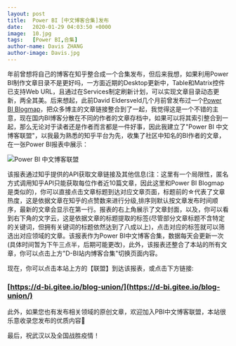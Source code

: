 ```yaml
---
layout: post
title:  Power BI [中文博客合集]发布
date:   2020-01-29 04:03:50 +0000
image:  10.jpg
tags:   [Power BI,合集]
author-name: Davis ZHANG
author-image: Davis.jpg
---
```




年前曾想将自己的博客在知乎整合成一个合集发布，但后来我想，如果利用Power BI制作文章目录不是更好吗，一方面近期的Desktop更新中，Table和Matrix控件已支持Web URL，且通过在Services制定刷新计划，可以实现文章目录动态更新，两全其美。后来想起，此前David Eldersveld几个月前曾发布过一个[Power BI Blogmap](https://dataveld.com/2019/08/04/power-bi-blogmap-at-powerbi-world/)，把众多博主的文章链接整合到了一起，我觉得这是一个不错的主意，现在国内BI博客分散在不同的作者的文章存档中，如果可以将其索引整合到一起，那么无论对于读者还是作者而言都是一件好事，因此我建立了"Power BI 中文博客联盟"，以我最为熟悉的知乎平台为先，收集了社区中知名的BI作者的文章，在一张Power BI报表中展示：

![Power BI 中文博客联盟](https://img-blog.csdnimg.cn/20200129192746229.png)

该报表通过知乎提供的API获取文章链接及其他信息(注：这里有一个局限性，匿名方式调用知乎API只能获取每位作者近10篇文章，因此这里和Power BI Blogmap是类似的)，你可以直接点击文章标题到达对应文章页面，标题前的☆代表了文章热度，这是依据文章在知乎的点赞数来进行分级,排序则默认按文章发布时间顺序，最新的文章会显示在第一行。报表的右上角展示了文章封面，以及，你可以看到右下角的文字云，这是依据文章的标题提取的标签(尽管部分文章标题不含特定的关键词，但拥有关键词的标题依然达到了八成以上)，点击对应的标签就可以筛选出对应领域的文章。该报表作为Power BI中文博客合集，数据每天会更新一次(具体时间暂为下午三点半，后期可能更改)，此外，该报表还整合了本站的所有文章，你可以点击上方"D-BI站内博客合集"切换页面内容。

现在，你可以点击本站上方的【联盟】到达该报表，或点击下方链接:

### [https://d-bi.gitee.io/blog-union/](https://d-bi.gitee.io/blog-union/)

此外，如果您也有发布相关领域的原创文章，欢迎加入PBI中文博客联盟，本站很乐意收录您发布的优质内容🙂

最后，祝武汉以及全国战胜疫情！